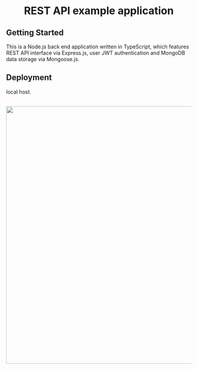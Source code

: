<div align="center">
<h1>REST API example application</h1>
</div>

<h2> Getting Started </h2>

This is a Node.js back end application written in TypeScript, which features REST API interface via Express.js, user JWT authentication and MongoDB data storage via Mongoose.js.

<h2> Deployment </h2>

local host.

<br>
<div align="center">
<img width="700rem" src="https://user-images.githubusercontent.com/73259410/149427466-0e1f1494-9347-4576-b593-7e728a08fc43.png">
</div>
